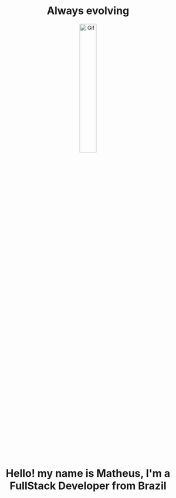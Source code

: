 <h1 align="center">Always evolving</h1>

<p align="center">
  <img width="30%" src="https://i.pinimg.com/originals/b7/73/42/b773422eacba4ea6343264da2a0e7c35.gif" alt="Gif">
</p>

<h1 align="center">Hello! my name is Matheus, I'm a FullStack Developer from Brazil</h1>
